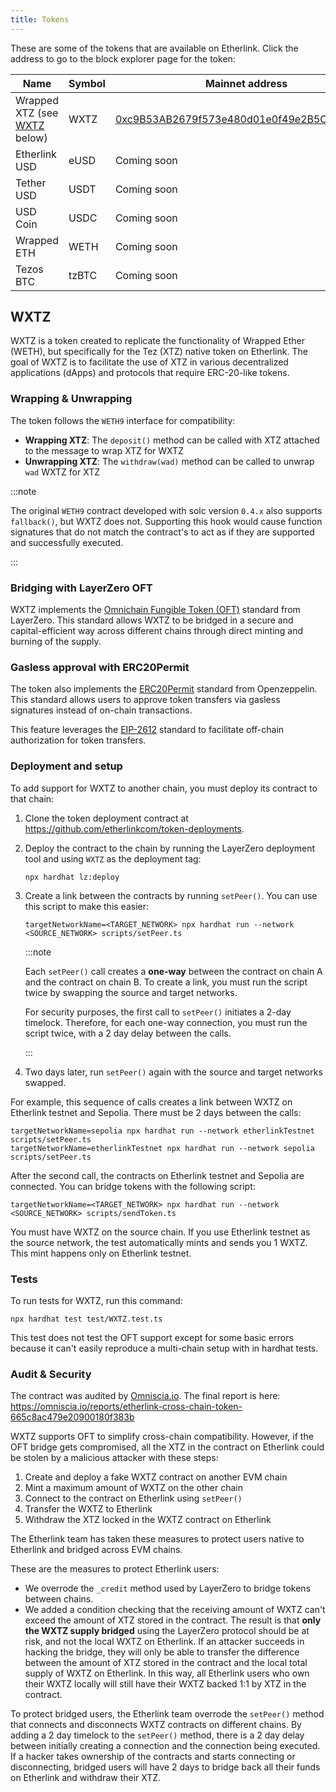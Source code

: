 ```yaml
---
title: Tokens
---
```


These are some of the tokens that are available on Etherlink.
Click the address to go to the block explorer page for the token:

<table class="token_address_table">
<thead>
  <th>Name</th>
  <th>Symbol</th>
  <th>Mainnet address</th>
  <th>Ghostnet address</th>
</thead>
<tbody>
<tr>
  <td>Wrapped XTZ (see <a href="#wxtz">WXTZ</a> below)</td>
  <td>WXTZ</td>
  <td><a href="https://explorer.etherlink.com/token/0xc9B53AB2679f573e480d01e0f49e2B5CFB7a3EAb" target="_blank">0xc9B53AB2679f573e480d01e0f49e2B5CFB7a3EAb</a></td>
  <td><a href="https://testnet-explorer.etherlink.com/address/0xB1Ea698633d57705e93b0E40c1077d46CD6A51d8" target="_blank">0xB1Ea698633d57705e93b0E40c1077d46CD6A51d8</a></td>
</tr>
<tr>
  <td>Etherlink USD</td>
  <td>eUSD</td>
  <td>Coming soon</td>
  <td><a href="https://testnet-explorer.etherlink.com/address/0x1A71f491fb0Ef77F13F8f6d2a927dd4C969ECe4f" target="_blank">0x1A71f491fb0Ef77F13F8f6d2a927dd4C969ECe4f</a></td>
</tr>
<tr>
  <td>Tether USD</td>
  <td> USDT</td>
  <td>Coming soon</td>
  <td><a href="https://testnet-explorer.etherlink.com/address/0xD21B917D2f4a4a8E3D12892160BFFd8f4cd72d4F" target="_blank">0xD21B917D2f4a4a8E3D12892160BFFd8f4cd72d4F</a></td>
</tr>
<tr>
  <td>USD Coin</td>
  <td>USDC</td>
  <td>Coming soon</td>
  <td><a href="https://testnet-explorer.etherlink.com/address/0xa7c9092A5D2C3663B7C5F714dbA806d02d62B58a" target="_blank">0xa7c9092A5D2C3663B7C5F714dbA806d02d62B58a</a></td>
</tr>
<tr>
  <td>Wrapped ETH</td>
  <td>WETH</td>
  <td>Coming soon</td>
  <td><a href="https://testnet-explorer.etherlink.com/address/0x8DEF68408Bc96553003094180E5C90d9fe5b88C1" target="_blank">0x8DEF68408Bc96553003094180E5C90d9fe5b88C1</a></td>
</tr>
<tr>
  <td>Tezos BTC</td>
  <td>tzBTC</td>
  <td>Coming soon</td>
  <td><a href="https://testnet-explorer.etherlink.com/address/0x6bDE94725379334b469449f4CF49bCfc85ebFb27" target="_blank">0x6bDE94725379334b469449f4CF49bCfc85ebFb27</a></td>
</tr>
</tbody>
</table>

## WXTZ

WXTZ is a token created to replicate the functionality of Wrapped Ether (WETH), but specifically for the Tez (XTZ) native token on Etherlink.
The goal of WXTZ is to facilitate the use of XTZ in various decentralized applications (dApps) and protocols that require ERC-20-like tokens.

### Wrapping & Unwrapping

The token follows the `WETH9` interface for compatibility:

- **Wrapping XTZ**: The `deposit()` method can be called with XTZ attached to the message to wrap XTZ for WXTZ
- **Unwrapping XTZ**: The `withdraw(wad)` method can be called to unwrap `wad` WXTZ for XTZ

:::note

The original `WETH9` contract developed with solc version `0.4.x` also supports `fallback()`, but WXTZ does not.
Supporting this hook would cause function signatures that do not match the contract's to act as if they are supported and successfully executed.

:::

### Bridging with LayerZero OFT

WXTZ implements the [Omnichain Fungible Token (OFT)](https://docs.layerzero.network/v2/developers/evm/oft/quickstart) standard from LayerZero.
This standard allows WXTZ to be bridged in a secure and capital-efficient way across different chains through direct minting and burning of the supply.

### Gasless approval with ERC20Permit

The token also implements the [ERC20Permit](https://docs.openzeppelin.com/contracts/5.x/api/token/erc20#ERC20Permit) standard from Openzeppelin.
This standard allows users to approve token transfers via gasless signatures instead of on-chain transactions.

This feature leverages the [EIP-2612](https://eips.ethereum.org/EIPS/eip-2612) standard to facilitate off-chain authorization for token transfers.

### Deployment and setup

To add support for WXTZ to another chain, you must deploy its contract to that chain:

1. Clone the token deployment contract at https://github.com/etherlinkcom/token-deployments.

1. Deploy the contract to the chain by running the LayerZero deployment tool and using `WXTZ` as the deployment tag:

   ```shell
   npx hardhat lz:deploy
   ```

1. Create a link between the contracts by running `setPeer()`.
You can use this script to make this easier:

   ```shell
   targetNetworkName=<TARGET_NETWORK> npx hardhat run --network <SOURCE_NETWORK> scripts/setPeer.ts
   ```

   :::note

   Each `setPeer()` call creates a **one-way** between the contract on chain A and the contract on chain B.
   To create a link, you must run the script twice by swapping the source and target networks.

   For security purposes, the first call to `setPeer()` initiates a 2-day timelock.
   Therefore, for each one-way connection, you must run the script twice, with a 2 day delay between the calls.

   :::

1. Two days later, run `setPeer()` again with the source and target networks swapped.

For example, this sequence of calls creates a link between WXTZ on Etherlink testnet and Sepolia.
There must be 2 days between the calls:

```shell
targetNetworkName=sepolia npx hardhat run --network etherlinkTestnet scripts/setPeer.ts
targetNetworkName=etherlinkTestnet npx hardhat run --network sepolia scripts/setPeer.ts
```

After the second call, the contracts on Etherlink testnet and Sepolia are connected.
You can bridge tokens with the following script:

```shell
targetNetworkName=<TARGET_NETWORK> npx hardhat run --network <SOURCE_NETWORK> scripts/sendToken.ts
```

You must have WXTZ on the source chain.
If you use Etherlink testnet as the source network, the test automatically mints and sends you 1 WXTZ.
This mint happens only on Etherlink testnet.

### Tests

To run tests for WXTZ, run this command:

```shell
npx hardhat test test/WXTZ.test.ts
```

This test does not test the OFT support except for some basic errors because it can't easily reproduce a multi-chain setup with in hardhat tests.

### Audit & Security

The contract was audited by [Omniscia.io](https://omniscia.io/).
The final report is here: https://omniscia.io/reports/etherlink-cross-chain-token-665c8ac479e20900180f383b

WXTZ supports OFT to simplify cross-chain compatibility.
However, if the OFT bridge gets compromised, all the XTZ in the contract on Etherlink could be stolen by a malicious attacker with these steps:

1. Create and deploy a fake WXTZ contract on another EVM chain
1. Mint a maximum amount of WXTZ on the other chain
1. Connect to the contract on Etherlink using `setPeer()`
1. Transfer the WXTZ to Etherlink
1. Withdraw the XTZ locked in the WXTZ contract on Etherlink

The Etherlink team has taken these measures to protect users native to Etherlink and bridged across EVM chains.

These are the measures to protect Etherlink users:

- We overrode the `_credit` method used by LayerZero to bridge tokens between chains.
- We added a condition checking that the receiving amount of WXTZ can't exceed the amount of XTZ stored in the contract.
The result is that **only the WXTZ supply bridged** using the LayerZero protocol should be at risk, and not the local WXTZ on Etherlink.
If an attacker succeeds in hacking the bridge, they will only be able to transfer the difference between the amount of XTZ stored in the contract and the local total supply of WXTZ on Etherlink.
In this way, all Etherlink users who own their WXTZ locally will still have their WXTZ backed 1:1 by XTZ in the contract.

To protect bridged users, the Etherlink team overrode the `setPeer()` method that connects and disconnects WXTZ contracts on different chains.
By adding a 2 day timelock to the `setPeer()` method, there is a 2 day delay between initially creating a connection and the connection being executed.
If a hacker takes ownership of the contracts and starts connecting or disconnecting, bridged users will have 2 days to bridge back all their funds on Etherlink and withdraw their XTZ.
